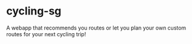 # cycling-sg
A webapp that recommends you routes or let you plan your own custom routes for your next cycling trip!
